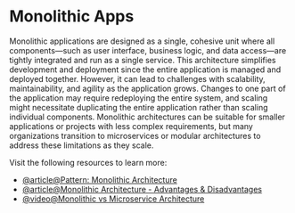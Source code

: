 # Monolithic Apps

Monolithic applications are designed as a single, cohesive unit where all components—such as user interface, business logic, and data access—are tightly integrated and run as a single service. This architecture simplifies development and deployment since the entire application is managed and deployed together. However, it can lead to challenges with scalability, maintainability, and agility as the application grows. Changes to one part of the application may require redeploying the entire system, and scaling might necessitate duplicating the entire application rather than scaling individual components. Monolithic architectures can be suitable for smaller applications or projects with less complex requirements, but many organizations transition to microservices or modular architectures to address these limitations as they scale.

Visit the following resources to learn more:

- [@article@Pattern: Monolithic Architecture](https://microservices.io/patterns/monolithic.html)
- [@article@Monolithic Architecture - Advantages & Disadvantages](https://datamify.medium.com/monolithic-architecture-advantages-and-disadvantages-e71a603eec89)
- [@video@Monolithic vs Microservice Architecture](https://www.youtube.com/watch?v=NdeTGlZ__Do)